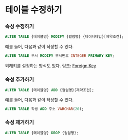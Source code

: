 # 테이블 수정하기

### 속성 수정하기
```sql
ALTER TABLE {테이블명} MODIFY {컬럼명} {데이터타입}[제약조건];
```
예를 들어, 다음과 같이 작성할 수 있다.
```sql
ALTER TABLE 부서 MODIFY 부서번호 INTEGER PRIMARY KEY;
```
외래키를 설정하는 방식도 있다. 링크: [Foreign Key](https://github.com/kyeoungchan/note/tree/main/database/sql/ddl/foreign-key)


### 속성 추가하기
```sql
ALTER TABLE {테이블명} ADD {컬럼명}[제약조건];
```
예를 들어, 다음과 같이 작성할 수 있다.
```sql
ALTER TABLE 학생 ADD 주소 VARCHAR(20);
```

### 속성 제거하기
```sql
ALTER TABLE {테이블명} DROP {컬럼명};
```
